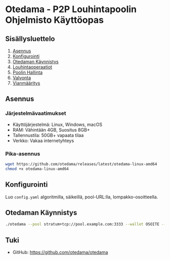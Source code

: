 # Otedama - P2P Louhintapoolin Ohjelmisto Käyttöopas

## Sisällysluettelo
1. [Asennus](#asennus)
2. [Konfigurointi](#konfigurointi)
3. [Otedaman Käynnistys](#otedaman-käynnistys)
4. [Louhintaoperaatiot](#louhintaoperaatiot)
5. [Poolin Hallinta](#poolin-hallinta)
6. [Valvonta](#valvonta)
7. [Vianmääritys](#vianmääritys)

## Asennus

### Järjestelmävaatimukset
- Käyttöjärjestelmä: Linux, Windows, macOS
- RAM: Vähintään 4GB, Suositus 8GB+
- Tallennustila: 50GB+ vapaata tilaa
- Verkko: Vakaa internetyhteys

### Pika-asennus
```bash
wget https://github.com/otedama/releases/latest/otedama-linux-amd64
chmod +x otedama-linux-amd64
```

## Konfigurointi
Luo `config.yaml` algoritmilla, säikeillä, pool-URL:lla, lompakko-osoitteella.

## Otedaman Käynnistys
```bash
./otedama --pool stratum+tcp://pool.example.com:3333 --wallet OSOITE --worker worker1
```

## Tuki
- GitHub: https://github.com/otedama/otedama
